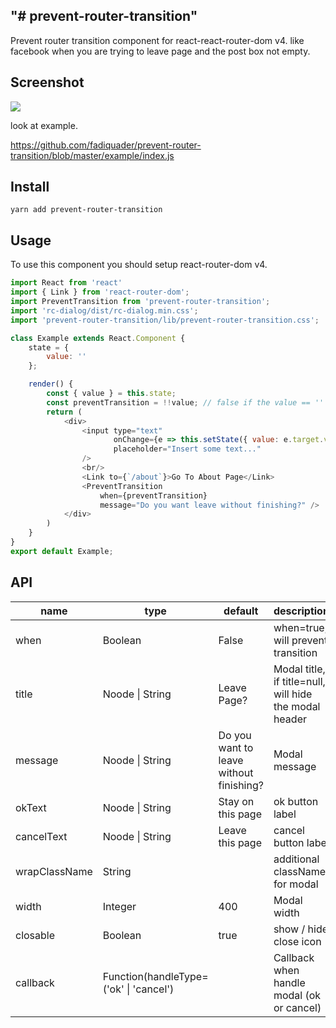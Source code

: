 "# prevent-router-transition" 
---
Prevent router transition component for react-react-router-dom v4.
like facebook when you are trying to leave page and the post box not empty.

## Screenshot

<img src="https://raw.githubusercontent.com/fadiquader/prevent-router-transition/master/screenshot.gif" />

look at example.

https://github.com/fadiquader/prevent-router-transition/blob/master/example/index.js

## Install
```
yarn add prevent-router-transition
```

## Usage
To use this component you should setup react-router-dom v4.

```js
import React from 'react'
import { Link } from 'react-router-dom';
import PreventTransition from 'prevent-router-transition';
import 'rc-dialog/dist/rc-dialog.min.css';
import 'prevent-router-transition/lib/prevent-router-transition.css';

class Example extends React.Component {
    state = {
        value: ''
    };

    render() {
        const { value } = this.state;
        const preventTransition = !!value; // false if the value == ''
        return (
            <div>
                <input type="text"
                       onChange={e => this.setState({ value: e.target.value })}
                       placeholder="Insert some text..."
                />
                <br/>
                <Link to={`/about`}>Go To About Page</Link>
                <PreventTransition
                    when={preventTransition}
                    message="Do you want leave without finishing?" />
            </div>
        )
    }
}
export default Example;

```
## API

<table class="table table-bordered table-striped">
    <thead>
    <tr>
        <th style="width: 100px;">name</th>
        <th style="width: 50px;">type</th>
        <th>default</th>
        <th>description</th>
    </tr>
    </thead>
    <tbody>
          <tr>
              <td>when</td>
              <td>Boolean</td>
              <td>False</td>
              <td>when=true, will prevent transition </td>
          </tr>
          <tr>
              <td>title</td>
              <td>Noode | String</td>
              <td>Leave Page?</td>
              <td>Modal title, if title=null, will hide the modal header</td>
          </tr>
          <tr>
              <td>message</td>
              <td>Noode | String</td>
              <td>Do you want to leave without finishing?</td>
              <td>Modal message </td>
          </tr>
          <tr>
              <td>okText</td>
              <td>Noode | String</td>
              <td>Stay on this page</td>
              <td>ok button label</td>
          </tr>
          <tr>
              <td>cancelText</td>
              <td>Noode | String</td>
              <td>Leave this page</td>
              <td>cancel button label</td>
          </tr>
          <tr>
              <td>wrapClassName</td>
              <td>String</td>
              <td></td>
              <td>additional className for modal</td>
          </tr>
          <tr>
              <td>width</td>
              <td>Integer</td>
              <td>400</td>
              <td>Modal width</td>
          </tr>
          <tr>
              <td>closable</td>
              <td>Boolean</td>
              <td>true</td>
              <td>show / hide close icon</td>
          </tr>
          <tr>
              <td>callback</td>
              <td>Function(handleType=('ok' | 'cancel')</td>
              <td></td>
              <td>Callback when handle modal (ok or cancel)</td>
          </tr>
    </tbody>
</table>

